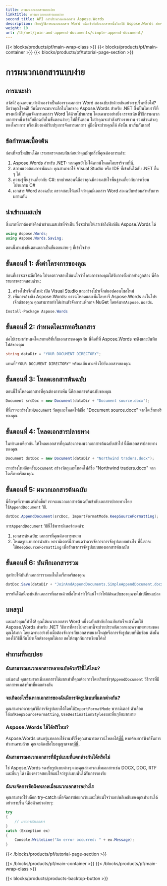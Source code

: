 ```yaml
---
title: การผนวกเอกสารแบบง่าย
linktitle: การผนวกเอกสารแบบง่าย
second_title: API การประมวลผลเอกสาร Aspose.Words
description: เรียนรู้วิธีการผนวกเอกสาร Word หนึ่งเข้ากับอีกเอกสารหนึ่งโดยใช้ Aspose.Words สำหรับ .NET ในคู่มือทีละขั้นตอนที่ครอบคลุมนี้
weight: 10
url: /th/net/join-and-append-documents/simple-append-document/
---
```


{{< blocks/products/pf/main-wrap-class >}}
{{< blocks/products/pf/main-container >}}
{{< blocks/products/pf/tutorial-page-section >}}

# การผนวกเอกสารแบบง่าย

## การแนะนำ

สวัสดี! คุณเคยพบว่าตัวเองจำเป็นต้องรวมเอกสาร Word สองฉบับเข้าด้วยกันอย่างราบรื่นหรือไม่? ถือว่าคุณโชคดี! วันนี้เราจะมาเจาะลึกในโลกของ Aspose.Words สำหรับ .NET ซึ่งเป็นไลบรารีที่ทรงพลังที่ให้คุณจัดการเอกสาร Word ได้ด้วยโปรแกรม โดยเฉพาะอย่างยิ่ง เราจะเน้นที่วิธีการผนวกเอกสารหนึ่งเข้ากับอีกฉบับในขั้นตอนง่ายๆ ไม่กี่ขั้นตอน ไม่ว่าคุณจะกำลังสร้างรายงาน รวมส่วนต่างๆ ของโครงการ หรือเพียงแค่ปรับปรุงการจัดการเอกสาร คู่มือนี้จะช่วยคุณได้ ดังนั้น มาเริ่มกันเลย!

## ข้อกำหนดเบื้องต้น

ก่อนที่จะเริ่มเขียนโค้ด เรามาตรวจสอบกันก่อนว่าคุณมีทุกสิ่งที่คุณต้องการแล้ว:

1.  Aspose.Words สำหรับ .NET: หากคุณยังไม่ได้ดาวน์โหลดไลบรารีจาก[ที่นี่](https://releases.aspose.com/words/net/).
2. สภาพแวดล้อมการพัฒนา: คุณสามารถใช้ Visual Studio หรือ IDE ที่เข้ากันได้กับ .NET อื่น ๆ ได้
3. ความรู้พื้นฐานเกี่ยวกับ C#: บทช่วยสอนนี้ถือว่าคุณมีความเข้าใจพื้นฐานเกี่ยวกับการเขียนโปรแกรม C#
4. เอกสาร Word สองฉบับ: ตรวจสอบให้แน่ใจว่าคุณมีเอกสาร Word สองฉบับพร้อมสำหรับการผสานกัน

## นำเข้าเนมสเปซ

สิ่งแรกที่เราต้องทำคือนำเข้าเนมสเปซที่จำเป็น ซึ่งจะช่วยให้เราเข้าถึงฟังก์ชัน Aspose.Words ได้

```csharp
using Aspose.Words;
using Aspose.Words.Saving;
```

ตอนนี้มาแบ่งขั้นตอนออกเป็นขั้นตอนง่าย ๆ ที่เข้าใจง่าย

## ขั้นตอนที่ 1: ตั้งค่าโครงการของคุณ

ก่อนที่เราจะเจาะลึกโค้ด โปรดตรวจสอบให้แน่ใจว่าโครงการของคุณได้รับการตั้งค่าอย่างถูกต้อง นี่คือรายการตรวจสอบด่วน:

1. สร้างโปรเจ็กต์ใหม่: เปิด Visual Studio และสร้างโปรเจ็กต์แอปคอนโซลใหม่
2.  เพิ่มการอ้างอิง Aspose.Words: ดาวน์โหลดและเพิ่มไลบรารี Aspose.Words ลงในโปรเจ็กต์ของคุณ คุณสามารถทำได้ผ่านตัวจัดการแพ็กเกจ NuGet โดยค้นหา`Aspose.Words`.

```csharp
Install-Package Aspose.Words
```

## ขั้นตอนที่ 2: กำหนดไดเรกทอรีเอกสาร

ต่อไปเรามากำหนดไดเรกทอรีที่เก็บเอกสารของคุณกัน นี่คือที่ที่ Aspose.Words จะดึงและบันทึกไฟล์ของคุณ

```csharp
string dataDir = "YOUR DOCUMENT DIRECTORY";
```

 แทนที่`"YOUR DOCUMENT DIRECTORY"` พร้อมเส้นทางจริงไปยังเอกสารของคุณ

## ขั้นตอนที่ 3: โหลดเอกสารต้นฉบับ

ตอนนี้ให้โหลดเอกสารที่คุณต้องการเพิ่ม นี่คือเอกสารต้นฉบับของคุณ

```csharp
Document srcDoc = new Document(dataDir + "Document source.docx");
```

 ที่นี่เราจะสร้างใหม่`Document` วัตถุและโหลดไฟล์ชื่อ "Document source.docx" จากไดเร็กทอรีของคุณ

## ขั้นตอนที่ 4: โหลดเอกสารปลายทาง

ในทำนองเดียวกัน ให้โหลดเอกสารที่คุณต้องการผนวกเอกสารต้นฉบับเข้าไป นี่คือเอกสารปลายทางของคุณ

```csharp
Document dstDoc = new Document(dataDir + "Northwind traders.docx");
```

 เราสร้างใหม่อีกครั้ง`Document` สร้างวัตถุและโหลดไฟล์ชื่อ "Northwind traders.docx" จากไดเร็กทอรีของคุณ

## ขั้นตอนที่ 5: ผนวกเอกสารต้นฉบับ

 นี่คือจุดที่เวทมนตร์เกิดขึ้น! เราจะผนวกเอกสารต้นฉบับเข้ากับเอกสารปลายทางโดยใช้`AppendDocument` วิธี.

```csharp
dstDoc.AppendDocument(srcDoc, ImportFormatMode.KeepSourceFormatting);
```

 การ`AppendDocument` วิธีนี้ใช้พารามิเตอร์สองตัว:
1. เอกสารต้นฉบับ: เอกสารที่คุณต้องการผนวก
2.  โหมดรูปแบบการนำเข้า: พารามิเตอร์นี้กำหนดว่าควรจัดการการจัดรูปแบบอย่างไร ที่นี่เราจะใช้`KeepSourceFormatting` เพื่อรักษาการจัดรูปแบบของเอกสารต้นฉบับ

## ขั้นตอนที่ 6: บันทึกเอกสารรวม

สุดท้ายให้บันทึกเอกสารรวมลงในไดเร็กทอรีของคุณ

```csharp
dstDoc.Save(dataDir + "JoinAndAppendDocuments.SimpleAppendDocument.docx");
```

บรรทัดโค้ดนี้จะบันทึกเอกสารที่ผสานด้วยชื่อใหม่ ทำให้แน่ใจว่าไฟล์ต้นฉบับของคุณจะไม่เปลี่ยนแปลง

## บทสรุป

และแล้วคุณก็ทำได้! คุณได้ผนวกเอกสาร Word หนึ่งฉบับเข้ากับอีกฉบับสำเร็จแล้วโดยใช้ Aspose.Words สำหรับ .NET วิธีการที่ตรงไปตรงมานี้จะช่วยประหยัดเวลาและความพยายามของคุณได้มาก โดยเฉพาะอย่างยิ่งเมื่อต้องจัดการกับเอกสารขนาดใหญ่หรือการจัดรูปแบบที่ซับซ้อน ดังนั้น ลองใช้วิธีนี้กับโปรเจ็กต์ของคุณได้เลย ขอให้สนุกกับการเขียนโค้ด!

## คำถามที่พบบ่อย

### ฉันสามารถผนวกเอกสารหลายฉบับด้วยวิธีนี้ได้ไหม?

 แน่นอน! คุณสามารถเพิ่มเอกสารได้มากเท่าที่คุณต้องการโดยเรียกซ้ำๆ`AppendDocument` วิธีการที่มีเอกสารแหล่งที่มาที่แตกต่างกัน

### จะเกิดอะไรขึ้นหากเอกสารของฉันมีการจัดรูปแบบที่แตกต่างกัน?

 คุณสามารถควบคุมวิธีการจัดรูปแบบได้โดยใช้`ImportFormatMode` พารามิเตอร์ ตัวเลือก ได้แก่`KeepSourceFormatting`, `UseDestinationStyles`และอื่นๆอีกมากมาย

### Aspose.Words ใช้ได้ฟรีไหม?

 Aspose.Words เสนอรุ่นทดลองใช้งานฟรีซึ่งคุณสามารถดาวน์โหลดได้[ที่นี่](https://releases.aspose.com/) หากต้องการฟังก์ชันการทำงานครบถ้วน คุณจะต้องซื้อใบอนุญาตจาก[ที่นี่](https://purchase.aspose.com/buy).

### ฉันสามารถผนวกเอกสารที่มีรูปแบบที่แตกต่างกันได้หรือไม่

ใช่ Aspose.Words รองรับรูปแบบต่างๆ และคุณสามารถเพิ่มเอกสารเช่น DOCX, DOC, RTF และอื่นๆ ได้ เพียงตรวจสอบให้แน่ใจว่ารูปแบบนั้นได้รับการรองรับ

### ฉันจะจัดการข้อผิดพลาดเมื่อผนวกเอกสารอย่างไร

คุณสามารถใช้บล็อก try-catch เพื่อจัดการข้อยกเว้นและให้แน่ใจว่าแอปพลิเคชันของคุณทำงานได้อย่างราบรื่น นี่คือตัวอย่างง่ายๆ:

```csharp
try
{
    // ผนวกรหัสเอกสาร
}
catch (Exception ex)
{
    Console.WriteLine("An error occurred: " + ex.Message);
}
```
{{< /blocks/products/pf/tutorial-page-section >}}

{{< /blocks/products/pf/main-container >}}
{{< /blocks/products/pf/main-wrap-class >}}

{{< blocks/products/products-backtop-button >}}
